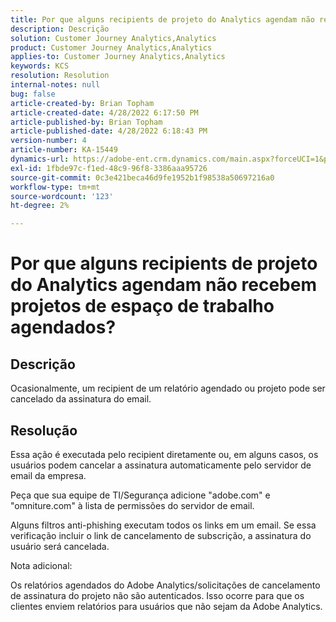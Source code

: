 ```yaml
---
title: Por que alguns recipients de projeto do Analytics agendam não recebem projetos de espaço de trabalho agendados?
description: Descrição
solution: Customer Journey Analytics,Analytics
product: Customer Journey Analytics,Analytics
applies-to: Customer Journey Analytics,Analytics
keywords: KCS
resolution: Resolution
internal-notes: null
bug: false
article-created-by: Brian Topham
article-created-date: 4/28/2022 6:17:50 PM
article-published-by: Brian Topham
article-published-date: 4/28/2022 6:18:43 PM
version-number: 4
article-number: KA-15449
dynamics-url: https://adobe-ent.crm.dynamics.com/main.aspx?forceUCI=1&pagetype=entityrecord&etn=knowledgearticle&id=9a1ed07d-1fc7-ec11-a7b6-0022480a1b03
exl-id: 1fbde97c-f1ed-48c9-96f8-3386aaa95726
source-git-commit: 0c3e421beca46d9fe1952b1f98538a50697216a0
workflow-type: tm+mt
source-wordcount: '123'
ht-degree: 2%

---
```


# Por que alguns recipients de projeto do Analytics agendam não recebem projetos de espaço de trabalho agendados?

## Descrição


Ocasionalmente, um recipient de um relatório agendado ou projeto pode ser cancelado da assinatura do email.


## Resolução


Essa ação é executada pelo recipient diretamente ou, em alguns casos, os usuários podem cancelar a assinatura automaticamente pelo servidor de email da empresa.

Peça que sua equipe de TI/Segurança adicione &quot;adobe.com&quot; e &quot;omniture.com&quot; à lista de permissões do servidor de email.

Alguns filtros anti-phishing executam todos os links em um email. Se essa verificação incluir o link de cancelamento de subscrição, a assinatura do usuário será cancelada.



Nota adicional:

Os relatórios agendados do Adobe Analytics/solicitações de cancelamento de assinatura do projeto não são autenticados. Isso ocorre para que os clientes enviem relatórios para usuários que não sejam da Adobe Analytics.
